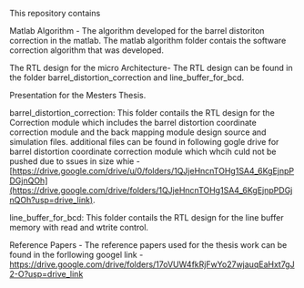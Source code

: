 This repository contains 

Matlab Algorithm - The algorithm developed for the barrel distoriton correction in the matlab. The matlab algorithm folder contais the software correction algorithm that was developed.

The RTL design for the micro Architecture- The RTL design can be found in the folder barrel_distortion_correction and line_buffer_for_bcd. 

Presentation for the Mesters Thesis. 

barrel_distortion_correction: This folder contails the RTL design for the Correction module which includes the barrel distortion coordinate correction module and the back mapping module design source and simulation files. additional files can be found in following gogle drive for barrel distortion coordinate correction module which whcih culd not be pushed due to ssues in size whie - [https://drive.google.com/drive/u/0/folders/1QJjeHncnTOHg1SA4_6KgEjnpPDGjnQOh](https://drive.google.com/drive/folders/1QJjeHncnTOHg1SA4_6KgEjnpPDGjnQOh?usp=drive_link).

line_buffer_for_bcd: This folder contails the RTL design for the line buffer memory with read and wtrite control. 

Reference Papers - The reference papers used for the thesis work can be found in the forllowing googel link - https://drive.google.com/drive/folders/17oVUW4fkRjFwYo27wjauqEaHxt7gJ2-O?usp=drive_link
